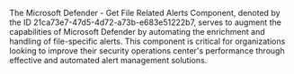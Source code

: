 The Microsoft Defender - Get File Related Alerts Component, denoted by the ID 21ca73e7-47d5-4d72-a73b-e683e51222b7, serves to augment the capabilities of Microsoft Defender by automating the enrichment and handling of file-specific alerts. This component is critical for organizations looking to improve their security operations center's performance through effective and automated alert management solutions.
